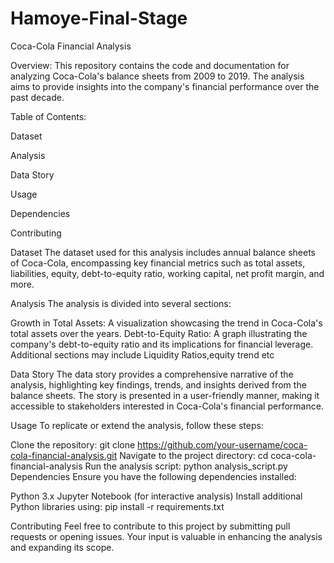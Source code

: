# Hamoye-Final-Stage
Coca-Cola Financial Analysis

Overview:
This repository contains the code and documentation for analyzing Coca-Cola's balance sheets from 2009 to 2019. The analysis aims to provide insights into the company's financial performance over the past decade.

Table of Contents:

Dataset

Analysis

Data Story

Usage

Dependencies

Contributing


Dataset
The dataset used for this analysis includes annual balance sheets of Coca-Cola, encompassing key financial metrics such as total assets, liabilities, equity, debt-to-equity ratio, working capital, net profit margin, and more.

Analysis
The analysis is divided into several sections:

Growth in Total Assets: A visualization showcasing the trend in Coca-Cola's total assets over the years.
Debt-to-Equity Ratio: A graph illustrating the company's debt-to-equity ratio and its implications for financial leverage.
Additional sections may include Liquidity Ratios,equity trend etc

Data Story
The data story provides a comprehensive narrative of the analysis, highlighting key findings, trends, and insights derived from the balance sheets. The story is presented in a user-friendly manner, making it accessible to stakeholders interested in Coca-Cola's financial performance.

Usage
To replicate or extend the analysis, follow these steps:

Clone the repository: git clone https://github.com/your-username/coca-cola-financial-analysis.git
Navigate to the project directory: cd coca-cola-financial-analysis
Run the analysis script: python analysis_script.py
Dependencies
Ensure you have the following dependencies installed:

Python 3.x
Jupyter Notebook (for interactive analysis)
Install additional Python libraries using: pip install -r requirements.txt

Contributing
Feel free to contribute to this project by submitting pull requests or opening issues. Your input is valuable in enhancing the analysis and expanding its scope.
